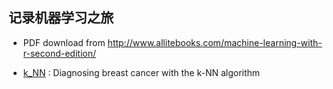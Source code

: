 ## 记录机器学习之旅

 * PDF download from http://www.allitebooks.com/machine-learning-with-r-second-edition/ 
 
 * [k_NN](https://github.com/yi1873/machine_learning/blob/master/k_NN/k_NN.md) : Diagnosing breast cancer with the k-NN algorithm
 
 
